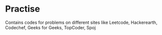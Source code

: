 # Practise
Contains codes for problems on different sites like Leetcode, Hackerearth, Codechef, Geeks for Geeks, TopCoder, Spoj
